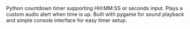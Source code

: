 Python countdown timer supporting HH:MM:SS or seconds input. Plays a custom audio alert when time is up. Built with pygame for sound playback and simple console interface for easy timer setup.